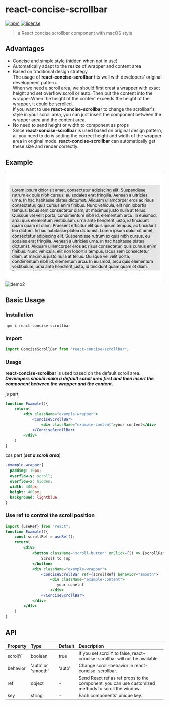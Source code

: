 # react-concise-scrollbar
[![npm](https://img.shields.io/badge/npm-v1.0.3-orange)](https://www.npmjs.com/package/react-concise-scrollbar)
[![license](https://img.shields.io/badge/license-MIT-blue)](https://github.com/Swelldg/react-concise-scrollbar/blob/master/license)
> a React concise scrollbar component with macOS style  

## Advantages
- Concise and simple style (hidden when not in use)
- Automatically adapt to the resize of wrapper and content area
- Based on traditional design strategy  
    The usage of **react-concise-scrollbar** fits well with developers' original development pattern.  
    When we need a scroll area, we should first creat a wrapper with exact height and set overflow:scroll or auto.
    Then put the content into the wrapper.When the height of the content exceeds the height of the wrapper, it could be scrolled.  
    If you want to use **react-concise-scrollbar** to change the scrollbar's style in your scroll area, you can just insert the component between the wrapper area and the content area.
- No need to send height or width to component as props  
    Since **react-concise-scrollbar** is used based on original design pattern, all you need to do is setting the correct height and width of the wrapper area in original mode.
    **react-concise-scrollbar** can automatically get these size and render correctly.
## Example
![demo1](/demo1.gif)
![demo2](/demo2.gif)
## Basic Usage
### Installation
```
npm i react-concise-scrollbar
```
### Import
```jsx
import ConciseScrollBar from "react-concise-scrollbar";
```
### Usage
**react-concise-scrollbar** is used based on the default scroll area.  
***Developers should make a default scroll area first and then insert the component between the wrapper and the content.***

js part
```jsx
function Example(){
    return(
        <div className="example-wrapper">
            <ConciseScrollBar>
                <div className="example-content">your content</div>
            </ConciseScrollBar>
        </div>
    )
}
```
css part (***set a scroll area***)
```scss
.example-wrapper{
  padding: 10px;
  overflow-y: scroll;
  overflow-x: hidden;   
  width: 400px;
  height: 400px;       
  background: lightblue;
}
```
### Use ref to control the scroll position
```jsx
import {useRef} from "react";
function Example(){
    const scrollRef = useRef();
    return(
        <div>
            <button className="scroll-button" onClick={() => {scrollRef.current.scrollTo(0,0)}}>
                Scroll to Top
            </button>
            <div className="example-wrapper">
                <ConciseScrollBar ref={scrollRef} behavior="smooth">
                    <div className="example-content">
                       your conetnt
                    </div>
                </ConciseScrollBar>
            </div>
        </div>
    )
}
```
## API
| Property | Type | Default | Description |
| :--- | :--- | :--- | :--- |
| scrollY  | boolean | true | If you set scrollY to false, react-concise-scrollbar will not be available. |
| behavior | 'auto' or 'smooth' | 'auto' | Change scroll-behavior in react-concise-scrollbar. |
| ref      | object | - | Send React ref as ref props to the component, you can use customized methods to scroll the window. |
| key      | string | - | Each components' unique key. |


